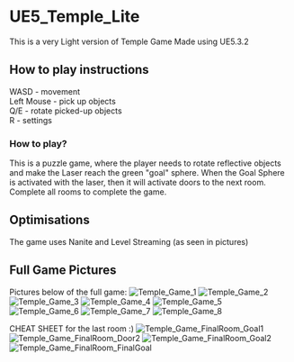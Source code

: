 # UE5_Temple_Lite

 This is a very Light version of Temple Game
 Made using UE5.3.2

 ## How to play instructions
WASD       - movement <br />
Left Mouse - pick up objects <br />
Q/E        - rotate picked-up objects <br />
R          - settings <br />

### How to play?
This is a puzzle game, where the player needs to rotate reflective objects and make the Laser reach the green "goal" sphere.
When the Goal Sphere is activated with the laser, then it will activate doors to the next room.
Complete all rooms to complete the game.

## Optimisations
The game uses Nanite and Level Streaming (as seen in pictures)

## Full Game Pictures
Pictures below of the full game:
![Temple_Game_1](https://github.com/user-attachments/assets/5ab68744-a516-46d7-84df-d6cff4f4b58c)
![Temple_Game_2](https://github.com/user-attachments/assets/29e81db8-56cb-4ad0-81f4-79ac2844c069)
![Temple_Game_3](https://github.com/user-attachments/assets/e73b89a0-f545-43f9-b31f-287675004f97)
![Temple_Game_4](https://github.com/user-attachments/assets/0e985a47-774e-487a-a575-37754e250646)
![Temple_Game_5](https://github.com/user-attachments/assets/88895021-8dea-4076-8312-d9d9fa3498a6)
![Temple_Game_6](https://github.com/user-attachments/assets/de57f661-fc6d-4b3e-8a85-fab132308322)
![Temple_Game_7](https://github.com/user-attachments/assets/5f1d9cb5-84d7-4256-b969-c1bcf636ea61)
![Temple_Game_8](https://github.com/user-attachments/assets/42fde7b2-bf49-45f2-9d6c-66de734be7ea)

CHEAT SHEET for the last room :)
![Temple_Game_FinalRoom_Goal1](https://github.com/user-attachments/assets/d31cf40c-7452-4344-89bd-2c8a6e90dd2e)
![Temple_Game_FinalRoom_Door2](https://github.com/user-attachments/assets/02994bb4-c87c-4bd3-bfed-58b79d134684)
![Temple_Game_FinalRoom_Goal2](https://github.com/user-attachments/assets/9fe4a5bf-0d3d-452b-a932-66f608a85660)
![Temple_Game_FinalRoom_FinalGoal](https://github.com/user-attachments/assets/39cf7858-ef41-4dac-a158-cc8c10316e52)
